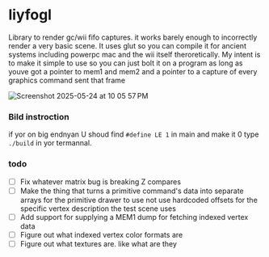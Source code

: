 # liyfogl
Library to render gc/wii fifo captures. it works barely enough to incorrectly render a very basic scene. It uses glut so you can compile it for ancient systems including powerpc mac and the wii itself theroretically. My intent is to make it simple to use so you can just bolt it on a program as long as youve got a pointer to mem1 and mem2 and a pointer to a capture of every graphics command sent that frame

![Screenshot 2025-05-24 at 10 05 57 PM](https://github.com/user-attachments/assets/0b3df145-1d9f-49dc-aaf1-49efcbfbf98f)
### Bild instroction
if yor on big endnyan U shoud find `#define LE 1` in main and make it 0
type `./build` in yor termannal.

### todo
* [ ] Fix whatever matrix bug is breaking Z compares
* [ ] Make the thing that turns a primitive command's data into separate arrays for the primitive drawer to use not use hardcoded offsets for the specific vertex description the test scene uses
* [ ] Add support for supplying a MEM1 dump for fetching indexed vertex data
* [ ] Figure out what indexed vertex color formats are
* [ ] Figure out what textures are. like what are they
